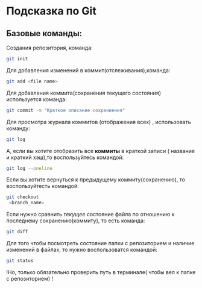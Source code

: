 # Подсказка по Git

## Базовые команды:

Создания репозитория, команда:
```sh
git init
```

Для добавления изменений в коммит(отслеживания),команда:
```sh
git add <file name>
```

Для добавления коммита(сохранения текущего состояния) используется команда:
```sh
git commit -m "Краткое описание сохраниения"
```
Для просмотра журнала коммитов 
 (отображения всех) , использовать команду:
```sh
git log
```

А, если вы хотите отобразить все **коммиты** в краткой записи ( название и краткий хэш),то воспользуйтесь командой:
```sh
git log --oneline
```
 
Если вы хотите вернуться к предыдущему коммиту(сохранению), то воспользуйтесть командой:
```sh
git checkout 
 <branch_name> 
```
Если нужно сравнить *текущее* состояние файла по отношению к последнему сохранению(коммиту), то есть команда:
```sh
git diff
```
Для того чтобы посмотреть состояние папки с репозиторием и наличие изменений в файлах, то нужно воспользоватся командой:
```sh
git status
```
!Но, только обязательно проверить путь в терминале( чтобы вел к папке с репозиторием) !